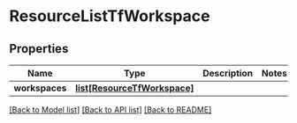 # ResourceListTfWorkspace

## Properties
Name | Type | Description | Notes
------------ | ------------- | ------------- | -------------
**workspaces** | [**list[ResourceTfWorkspace]**](ResourceTfWorkspace.md) |  | 

[[Back to Model list]](../README.md#documentation-for-models) [[Back to API list]](../README.md#documentation-for-api-endpoints) [[Back to README]](../README.md)


